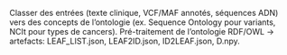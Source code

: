 Classer des entrées (texte clinique, VCF/MAF annotés, séquences ADN) vers des concepts de l’ontologie (ex. Sequence Ontology pour variants, NCIt pour types de cancers).
Pré-traitement de l’ontologie RDF/OWL → artefacts: LEAF_LIST.json, LEAF2ID.json, ID2LEAF.json, D.npy.
